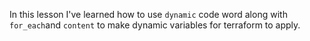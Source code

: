 In this lesson I've learned how to use `dynamic` code word along with `for_each`and `content` to make dynamic variables for terraform to apply.
